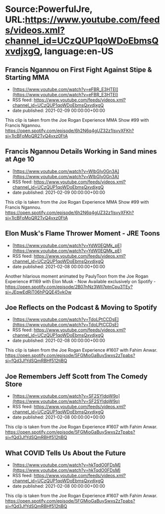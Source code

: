 # Source:PowerfulJre, URL:https://www.youtube.com/feeds/videos.xml?channel_id=UCzQUP1qoWDoEbmsQxvdjxgQ, language:en-US

## Francis Ngannou  on First Fight Against Stipe & Starting MMA
 - [https://www.youtube.com/watch?v=eFBR_E3HTEI](https://www.youtube.com/watch?v=eFBR_E3HTEI)
 - RSS feed: https://www.youtube.com/feeds/videos.xml?channel_id=UCzQUP1qoWDoEbmsQxvdjxgQ
 - date published: 2021-02-09 00:00:00+00:00

This clip is taken from the Joe Rogan Experience MMA Show #99 with Francis Ngannou. https://open.spotify.com/episode/6h2N6q4gUZ32z1IsvyXFKh?si=1lcBFoMoQR2TvQ4vxz0FtA

## Francis Ngannou Details Working in Sand mines at Age 10
 - [https://www.youtube.com/watch?v=WIbGIy0Gn3A](https://www.youtube.com/watch?v=WIbGIy0Gn3A)
 - RSS feed: https://www.youtube.com/feeds/videos.xml?channel_id=UCzQUP1qoWDoEbmsQxvdjxgQ
 - date published: 2021-02-09 00:00:00+00:00

This clip is taken from the Joe Rogan Experience MMA Show #99 with Francis Ngannou. https://open.spotify.com/episode/6h2N6q4gUZ32z1IsvyXFKh?si=1lcBFoMoQR2TvQ4vxz0FtA

## Elon Musk's Flame Thrower Moment - JRE Toons
 - [https://www.youtube.com/watch?v=YdW0EQMk_pE](https://www.youtube.com/watch?v=YdW0EQMk_pE)
 - RSS feed: https://www.youtube.com/feeds/videos.xml?channel_id=UCzQUP1qoWDoEbmsQxvdjxgQ
 - date published: 2021-02-08 00:00:00+00:00

Another hilarious moment animated by PaulyToon from the Joe Rogan Experience #1169 with Elon Musk  - Now Available exclusively on Spotify - https://open.spotify.com/episode/2B07nNz3WIl7ptnCpu3TEy?si=JEpwEdRiT06hPQQE45vkOw

## Joe Reflects on the Podcast & Moving to Spotify
 - [https://www.youtube.com/watch?v=TdoLPtCCDsE](https://www.youtube.com/watch?v=TdoLPtCCDsE)
 - RSS feed: https://www.youtube.com/feeds/videos.xml?channel_id=UCzQUP1qoWDoEbmsQxvdjxgQ
 - date published: 2021-02-08 00:00:00+00:00

This clip is taken from the Joe Rogan Experience #1607 with Fahim Anwar. https://open.spotify.com/episode/5FGMioGaBuySwxs2zTpabs?si=fQd3JfYdSQmRBHf512tjBQ

## Joe Remembers Jeff Scott from The Comedy Store
 - [https://www.youtube.com/watch?v=SF2SYIdqW9o](https://www.youtube.com/watch?v=SF2SYIdqW9o)
 - RSS feed: https://www.youtube.com/feeds/videos.xml?channel_id=UCzQUP1qoWDoEbmsQxvdjxgQ
 - date published: 2021-02-08 00:00:00+00:00

This clip is taken from the Joe Rogan Experience #1607 with Fahim Anwar. https://open.spotify.com/episode/5FGMioGaBuySwxs2zTpabs?si=fQd3JfYdSQmRBHf512tjBQ

## What COVID Tells Us About the Future
 - [https://www.youtube.com/watch?v=hkTqdO0FDsM](https://www.youtube.com/watch?v=hkTqdO0FDsM)
 - RSS feed: https://www.youtube.com/feeds/videos.xml?channel_id=UCzQUP1qoWDoEbmsQxvdjxgQ
 - date published: 2021-02-08 00:00:00+00:00

This clip is taken from the Joe Rogan Experience #1607 with Fahim Anwar. https://open.spotify.com/episode/5FGMioGaBuySwxs2zTpabs?si=fQd3JfYdSQmRBHf512tjBQ

